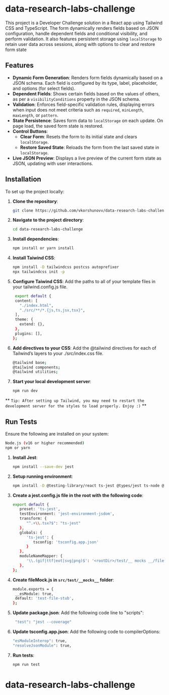 # data-research-labs-challenge

This project is a Developer Challenge solution in a React app using Tailwind CSS and TypeScript. The form dynamically renders fields based on JSON configuration, handle dependent fields and conditional visibility, and perform validation. It also features persistent storage using `localStorage` to retain user data across sessions, along with options to clear and restore form state

## Features

- **Dynamic Form Generation**: Renders form fields dynamically based on a JSON schema. Each field is configured by its type, label, placeholder, and options (for select fields).
- **Dependent Fields**: Shows certain fields based on the values of others, as per a `visibilityConditions` property in the JSON schema.
- **Validation**: Enforces field-specific validation rules, displaying errors when input does not meet criteria such as `required`, `minLength`, `maxLength`, or `pattern`.
- **State Persistence**: Saves form data to `localStorage` on each update. On page load, the saved form state is restored.
- **Control Buttons**:
  - **Clear Form**: Resets the form to its initial state and clears `localStorage`.
  - **Restore Saved State**: Reloads the form from the last saved state in `localStorage`.
- **Live JSON Preview**: Displays a live preview of the current form state as JSON, updating with user interactions.

## Installation

To set up the project locally:

1. **Clone the repository**:

   ```bash
   git clone https://github.com/vkorshunovv/data-research-labs-challenge.git

   ```

2. **Navigate to the project directory**:

   ```bash
   cd data-research-labs-challenge

   ```

3. **Install dependencies**:

   ```bash
   npm install or yarn install

   ```

4. **Install Taiwind CSS**:

   ```bash
   npm install -D tailwindcss postcss autoprefixer
   npx tailwindcss init -p

   ```

5. **Configure Taiwind CSS**:
   Add the paths to all of your template files in your tailwind.config.js file.

   ```bash
    export default {
    content: [
      "./index.html",
      "./src/**/*.{js,ts,jsx,tsx}",
    ],
    theme: {
      extend: {},
    },
    plugins: [],
   };

   ```

6. **Add directives to your CSS**:
   Add the @tailwind directives for each of Tailwind’s layers to your ./src/index.css file.

   ```bash
   @tailwind base;
   @tailwind components;
   @tailwind utilities;

   ```

7. **Start your local development server**:

   ```bash
   npm run dev

   ```

** `Tip: After setting up Tailwind, you may need to restart the development server for the styles to load properly. Enjoy :)` **

## Run Tests

Ensure the following are installed on your system:
```bash
Node.js (v16 or higher recommended)
npm or yarn
```

1. **Install Jest**:

   ```bash
   npm install --save-dev jest

   ```

2. **Setup running environment**:

   ```bash
   npm install -D @testing-library/react ts-jest @types/jest ts-node @testing-library/jest-dom jest-environment-jsdom @testing-library/user-event identity-obj-proxy --save-dev

   ```

3. **Create a jest.config.js file in the root with the following code**:

   ```bash
   export default {
      preset: 'ts-jest',
      testEnvironment: 'jest-environment-jsdom',
      transform: {
         "^.+\\.tsx?$": "ts-jest"
      },
      globals: {
         'ts-jest': {
            tsconfig: 'tsconfig.app.json'
         }
      },
      moduleNameMapper: {
         '\\.(gif|ttf|eot|svg|png)$': '<rootDir>/test/__ mocks __/fileMock.js',
      },
   };

   ```

4. **Create fileMock.js in `src/test/__mocks__` folder**:

   ```bash
   module.exports = {
    __esModule: true,
    default: 'test-file-stub',
   };

   ```

5. **Update package.json**:
   Add the following code line to "scripts":

   ```bash
    "test": "jest --coverage"

   ```

6. **Update tsconfig.app.json**:
   Add the following code to compilerOptions:

   ```bash
   "esModuleInterop": true,
   "resolveJsonModule": true,

   ```

7. **Run tests**:

   ```bash
   npm run test

   ```

# data-research-labs-challenge
